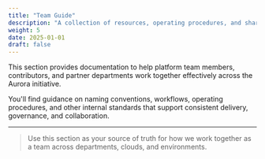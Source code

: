 ```yaml
---
title: "Team Guide"
description: "A collection of resources, operating procedures, and shared practices that support collaboration across the Aurora platform team and its partner departments."
weight: 5
date: 2025-01-01
draft: false
---
```


This section provides documentation to help platform team members, contributors, and partner departments work together effectively across the Aurora initiative.

You'll find guidance on naming conventions, workflows, operating procedures, and other internal standards that support consistent delivery, governance, and collaboration.

---

> Use this section as your source of truth for how we work together as a team across departments, clouds, and environments.
